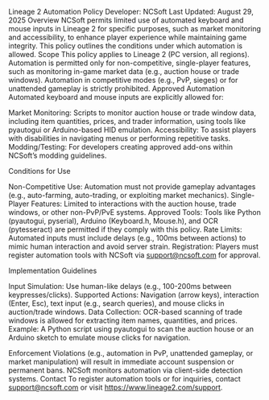 Lineage 2 Automation Policy
Developer: NCSoft
Last Updated: August 29, 2025
Overview
NCSoft permits limited use of automated keyboard and mouse inputs in Lineage 2 for specific purposes, such as market monitoring and accessibility, to enhance player experience while maintaining game integrity. This policy outlines the conditions under which automation is allowed.
Scope
This policy applies to Lineage 2 (PC version, all regions). Automation is permitted only for non-competitive, single-player features, such as monitoring in-game market data (e.g., auction house or trade windows). Automation in competitive modes (e.g., PvP, sieges) or for unattended gameplay is strictly prohibited.
Approved Automation
Automated keyboard and mouse inputs are explicitly allowed for:

Market Monitoring: Scripts to monitor auction house or trade window data, including item quantities, prices, and trader information, using tools like pyautogui or Arduino-based HID emulation.
Accessibility: To assist players with disabilities in navigating menus or performing repetitive tasks.
Modding/Testing: For developers creating approved add-ons within NCSoft’s modding guidelines.

Conditions for Use

Non-Competitive Use: Automation must not provide gameplay advantages (e.g., auto-farming, auto-trading, or exploiting market mechanics).
Single-Player Features: Limited to interactions with the auction house, trade windows, or other non-PvP/PvE systems.
Approved Tools: Tools like Python (pyautogui, pyserial), Arduino (Keyboard.h, Mouse.h), and OCR (pytesseract) are permitted if they comply with this policy.
Rate Limits: Automated inputs must include delays (e.g., 100ms between actions) to mimic human interaction and avoid server strain.
Registration: Players must register automation tools with NCSoft via support@ncsoft.com for approval.

Implementation Guidelines

Input Simulation: Use human-like delays (e.g., 100-200ms between keypresses/clicks).
Supported Actions: Navigation (arrow keys), interaction (Enter, Esc), text input (e.g., search queries), and mouse clicks in auction/trade windows.
Data Collection: OCR-based scanning of trade windows is allowed for extracting item names, quantities, and prices.
Example: A Python script using pyautogui to scan the auction house or an Arduino sketch to emulate mouse clicks for navigation.

Enforcement
Violations (e.g., automation in PvP, unattended gameplay, or market manipulation) will result in immediate account suspension or permanent bans. NCSoft monitors automation via client-side detection systems.
Contact
To register automation tools or for inquiries, contact support@ncsoft.com or visit https://www.lineage2.com/support.